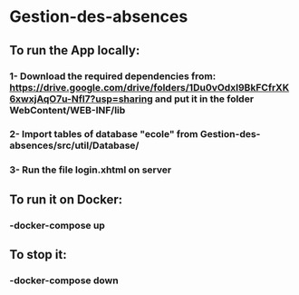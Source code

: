 # Gestion-des-absences

## To run the App locally:
### 1- Download the required dependencies from: https://drive.google.com/drive/folders/1Du0vOdxI9BkFCfrXK6xwxjAqO7u-NfI7?usp=sharing and put it in the folder WebContent/WEB-INF/lib
### 2- Import tables of database "ecole" from Gestion-des-absences/src/util/Database/
### 3- Run the file login.xhtml on server

## To run it on Docker:

### -docker-compose up

## To stop it:

### -docker-compose down

